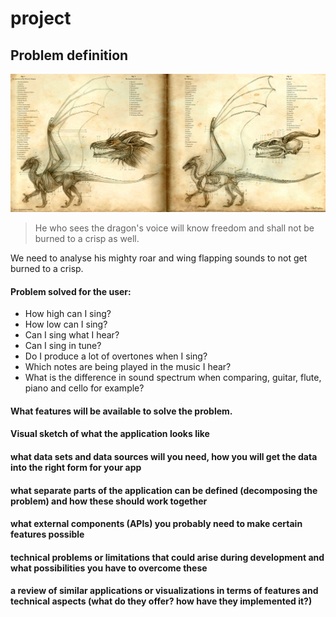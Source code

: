 # project

## Problem definition

![](doc/anatomy_of_the_western_dragon_by_katepfeilschiefter.jpg)
> He who sees the dragon's voice will know freedom and shall not be burned to a crisp as well.

We need to analyse his mighty roar and wing flapping sounds to not get burned to a crisp.

#### Problem solved for the user:
- How high can I sing?
- How low can I sing?
- Can I sing what I hear?
- Can I sing in tune?
- Do I produce a lot of overtones when I sing?
- Which notes are being played in the music I hear?
- What is the difference in sound spectrum when comparing, guitar, flute, piano and cello for example?


#### What features will be available to solve the problem.

#### Visual sketch of what the application looks like

#### what data sets and data sources will you need, how you will get the data into the right form for your app

#### what separate parts of the application can be defined (decomposing the problem) and how these should work together

#### what external components (APIs) you probably need to make certain features possible

#### technical problems or limitations that could arise during development and what possibilities you have to overcome these

#### a review of similar applications or visualizations in terms of features and technical aspects (what do they offer? how have they implemented it?)